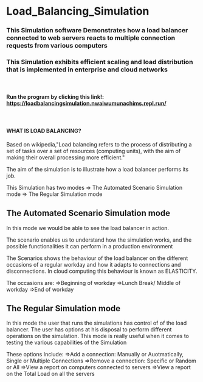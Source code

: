 # Load_Balancing_Simulation
### This Simulation software Demonstrates how a load balancer connected to web servers reacts to multiple connection requests from various computers
### This Simulation exhibits efficient scaling and load distribution that is implemented in enterprise and cloud networks

&nbsp;
#### Run the program by clicking this link!: https://loadbalancingsimulation.nwaiwumunachims.repl.run/
&nbsp;

#### WHAT IS LOAD BALANCING? ####
Based on wikipedia,"Load balancing refers to the process of distributing a set of tasks over a set of resources (computing units), with the aim of making their overall processing more efficient."

The aim of the simulation is to illustrate how a load balancer performs its job.

This Simulation has two modes
=> The Automated Scenario Simulation mode
=> The Regular Simulation mode

## The Automated Scenario Simulation mode ##
 In this mode we would be able to see the load balancer in action.
 
 The scenario enables us to understand how the simulation works, and the possible functionalities it can perform in a production environment
 
 The Scenarios shows the behaviour of the load balancer on the different occasions of a regular workday and how it adapts to connections and disconnections. In cloud computing this behaviour is known as ELASTICITY.
 
 The occasions are:
 =>Beginning of workday
 =>Lunch Break/ Middle of workday
 =>End of workday


## The Regular Simulation mode ##
In this mode the user that runs the simulations has control of of the load balancer. The user has options at his disposal to perform different operations on the simulation.
This mode is really useful when it comes to testing the various capabilities of the Simulation

These options Include:
=>Add a connection: Manually or Auotmatically, Single or Multiple Connections
=>Remove a connection: Specific or Random or All 
=>View a report on computers connected to servers
=>View a report on the  Total Load on all the servers
